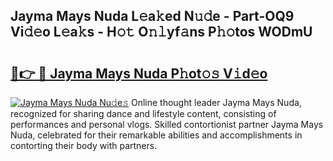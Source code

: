 ## Jayma Mays Nuda L𝚎a𝚔ed N𝚞𝚍e - Part-OQ9 Vi𝚍𝚎o L𝚎a𝚔s - H𝚘𝚝 O𝚗𝚕yf𝚊ns P𝚑𝚘tos WODmU

# <h2><a href="http://kf03ej.oniu.top/?m=Jayma+Mays+Nuda">🔗👉 🔴 Jayma Mays Nuda P𝚑ot𝚘𝚜 V𝚒d𝚎o</a></h2>

[![Jayma Mays Nuda Nu𝚍e𝚜](https://i.imgur.com/0qMVB7G.gif)](http://kf03ej.oniu.top/?m=Jayma+Mays+Nuda)
Online thought leader Jayma Mays Nuda, recognized for sharing dance and lifestyle content, consisting of performances and personal vlogs. Skilled contortionist partner Jayma Mays Nuda, celebrated for their remarkable abilities and accomplishments in contorting their body with partners.  
